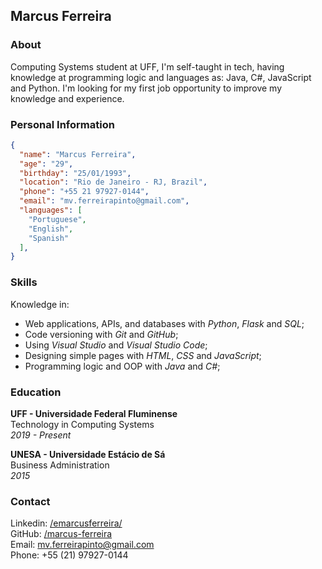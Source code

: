 ## Marcus Ferreira

### About

Computing Systems student at UFF, I'm self-taught in tech, having knowledge at programming logic and languages as: Java, C#, JavaScript and Python. I'm looking for my first job opportunity to improve my knowledge and experience.


### Personal Information

```json
{
  "name": "Marcus Ferreira",
  "age": "29",
  "birthday": "25/01/1993",
  "location": "Rio de Janeiro - RJ, Brazil",
  "phone": "+55 21 97927-0144",
  "email": "mv.ferreirapinto@gmail.com",
  "languages": [
	"Portuguese",
	"English",
	"Spanish"
  ],
}
```


### Skills

Knowledge in:
- Web applications, APIs, and databases with *Python*, *Flask* and *SQL*;
- Code versioning with *Git* and *GitHub*;
- Using *Visual Studio* and *Visual Studio Code*;
- Designing simple pages with *HTML*, *CSS* and *JavaScript*;
- Programming logic and OOP with *Java* and *C#*;


### Education

**UFF - Universidade Federal Fluminense** <br>
Technology in Computing Systems <br>
*2019 - Present*

**UNESA - Universidade Estácio de Sá** <br>
Business Administration <br>
*2015*


### Contact

Linkedin: [/emarcusferreira/](https://www.linkedin.com/in/emarcusferreira/) <br>
GitHub: [/marcus-ferreira](https://github.com/marcus-ferreira) <br>
Email: [mv.ferreirapinto@gmail.com](mailto:mv.ferreirapinto@gmail.com) <br>
Phone: +55 (21) 97927-0144